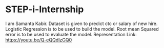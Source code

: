 # STEP-i-Internship
I am Samanta Kabir.
Dataset is given to predict ctc or salary of new hire.
Logistic Regression is to be used to build the model.
Root mean Squared error is to be used to evaluate the model.
Representation Link:
https://youtu.be/Q-eQQdIzGQ0
